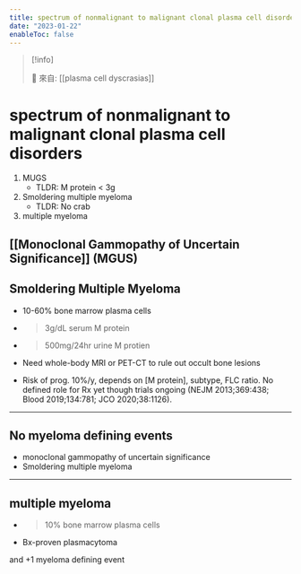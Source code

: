 ```yaml
---
title: spectrum of nonmalignant to malignant clonal plasma cell disorders
date: "2023-01-22"
enableToc: false
---
```


> [!info]
>
> 🌱 來自: [[plasma cell dyscrasias]]

# spectrum of nonmalignant to malignant clonal plasma cell disorders

1. MUGS
   - TLDR: M protein < 3g
2. Smoldering multiple myeloma
   - TLDR: No crab
3. multiple myeloma

## [[Monoclonal Gammopathy of Uncertain Significance]] (MGUS)

## Smoldering Multiple Myeloma

- 10-60% bone marrow plasma cells
- > 3g/dL serum M protein
- > 500mg/24hr urine M protien

- Need whole-body MRI or PET-CT to rule out occult bone lesions
- Risk of prog. 10%/y, depends on [M protein], subtype, FLC ratio. No defined role for Rx yet though trials ongoing (NEJM 2013;369:438; Blood 2019;134:781; JCO 2020;38:1126).

---
## No myeloma defining events
- monoclonal gammopathy of uncertain significance
- Smoldering multiple myeloma
---

## multiple myeloma

- > 10% bone marrow plasma cells
- Bx-proven plasmacytoma

and +1 myeloma defining event
